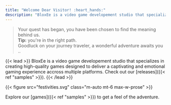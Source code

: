 ```yaml
---
title: "Welcome Dear Visitor! :heart_hands:"
description: "BloxEe is a video game developement studio that specializes in creating high-quality games designed to deliver  a captivating and emotional gaming experience accross multiple platforms"
---
```



> Your quest has began, you have been chosen to find the meaning behind us.<br>
> **Tip:** you're in the right path.<br>
> Goodluck on your journey traveler, a wonderful adventure awaits you ..

{{< lead >}}
BloxEe is a video game developement studio that specializes in creating high-quality games designed to deliver  a captivating and emotional gaming experience accross multiple platforms.
Check out our [releases]({{< ref "samples" >}}).
{{< /lead >}}


{{< figure src="festivities.svg" class="m-auto mt-6 max-w-prose" >}}

Explore our [games]({{< ref "samples" >}}) to get a feel of the adventure.
